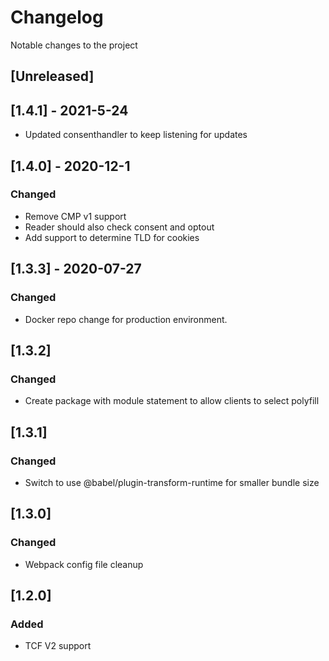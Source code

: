 # Changelog
Notable changes to the project

## [Unreleased]
## [1.4.1] - 2021-5-24
- Updated consenthandler to keep listening for updates
## [1.4.0] - 2020-12-1
### Changed
- Remove CMP v1 support
- Reader should also check consent and optout
- Add support to determine TLD for cookies

## [1.3.3] - 2020-07-27
### Changed
- Docker repo change for production environment.

## [1.3.2]
### Changed
- Create package with module statement to allow clients to select polyfill

## [1.3.1]
### Changed
- Switch to use @babel/plugin-transform-runtime for smaller bundle size

## [1.3.0]
### Changed
- Webpack config file cleanup

## [1.2.0]
### Added
- TCF V2 support
